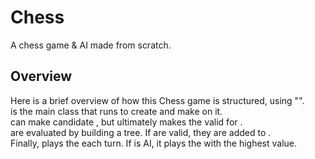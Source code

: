 # Chess

A chess game & AI made from scratch.

## Overview

Here is a brief overview of how this Chess game is structured, using "**<ClassName>**".  
**<Chess>** is the main class that runs to create **<Board>** and make **<Pieces>** on it.    
**<Pieces>** can make candidate **<Positions>**, but ultimately **<Engine>** makes the valid **<Moves>** for **<Players>**.   
**<Moves>** are evaluated by building a **<Scenario>** tree. If **<Moves>** are valid, they are added to **<Players>**.    
Finally, **<Players>** plays the **<Moves>** each turn. If **<Player>** is AI, it plays the **<Move>** with the highest value.    